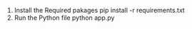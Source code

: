 1. Install the Required pakages
		pip install -r requirements.txt
2. Run the Python file
   	python app.py
